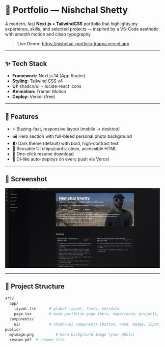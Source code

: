 # 🚀 Portfolio — Nishchal Shetty

A modern, fast **Next.js + TailwindCSS** portfolio that highlights my experience, skills, and selected projects — inspired by a VS-Code aesthetic with smooth motion and clean typography.

> **Live Demo:** https://nishchal-portfolio-kappa.vercel.app


---

## ✨ Tech Stack

- **Framework:** Next.js 14 (App Router)
- **Styling:** Tailwind CSS v4
- **UI:** shadcn/ui + lucide-react icons
- **Animation:** Framer Motion
- **Deploy:** Vercel (free)

---

## 🌟 Features

- ⚡ Blazing-fast, responsive layout (mobile → desktop)  
- 🖼️ Hero section with full-bleed personal photo background  
- 🌓 Dark theme (default) with bold, high-contrast text  
- 🧩 Reusable UI chips/cards; clean, accessible HTML  
- 📄 One-click resume download
- 🔁 CI-like auto-deploys on every push via Vercel

---

## 📸 Screenshot

![Portfolio Screenshot](public/screenshot.png)



---

## 📂 Project Structure

```bash
src/
  app/
    layout.tsx      # global layout, fonts, metadata
    page.tsx        # main portfolio page (hero, experience, projects, skills, contact)
  components/
    ui/             # shadcn/ui components (button, card, badge, input, tabs, etc.)
public/
  myimage.png          # hero background image (your photo)
  resume.pdf  # resume file

